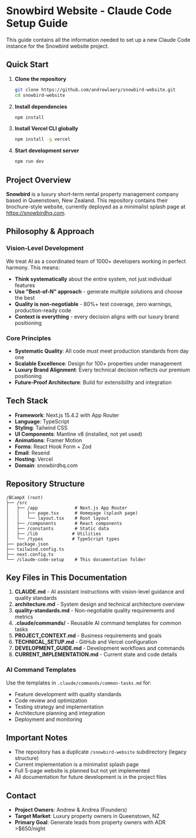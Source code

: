 # Snowbird Website - Claude Code Setup Guide

This guide contains all the information needed to set up a new Claude Code instance for the Snowbird
website project.

## Quick Start

1. **Clone the repository**

   ```bash
   git clone https://github.com/andrewlaery/snowbird-website.git
   cd snowbird-website
   ```

2. **Install dependencies**

   ```bash
   npm install
   ```

3. **Install Vercel CLI globally**

   ```bash
   npm install -g vercel
   ```

4. **Start development server**
   ```bash
   npm run dev
   ```

## Project Overview

**Snowbird** is a luxury short-term rental property management company based in Queenstown, New
Zealand. This repository contains their brochure-style website, currently deployed as a minimalist
splash page at https://snowbirdhq.com.

## Philosophy & Approach

### Vision-Level Development

We treat AI as a coordinated team of 1000+ developers working in perfect harmony. This means:

- **Think systematically** about the entire system, not just individual features
- **Use "Best-of-N" approach** - generate multiple solutions and choose the best
- **Quality is non-negotiable** - 80%+ test coverage, zero warnings, production-ready code
- **Context is everything** - every decision aligns with our luxury brand positioning

### Core Principles

- **Systematic Quality**: All code must meet production standards from day one
- **Scalable Excellence**: Design for 100+ properties under management
- **Luxury Brand Alignment**: Every technical decision reflects our premium positioning
- **Future-Proof Architecture**: Build for extensibility and integration

## Tech Stack

- **Framework**: Next.js 15.4.2 with App Router
- **Language**: TypeScript
- **Styling**: Tailwind CSS
- **UI Components**: Mantine v8 (installed, not yet used)
- **Animations**: Framer Motion
- **Forms**: React Hook Form + Zod
- **Email**: Resend
- **Hosting**: Vercel
- **Domain**: snowbirdhq.com

## Repository Structure

```
/BCampX (root)
├── /src
│   ├── /app              # Next.js App Router
│   │   ├── page.tsx      # Homepage (splash page)
│   │   └── layout.tsx    # Root layout
│   ├── /components       # React components
│   ├── /constants        # Static data
│   ├── /lib             # Utilities
│   └── /types           # TypeScript types
├── package.json
├── tailwind.config.ts
├── next.config.ts
└── /claude-code-setup    # This documentation folder
```

## Key Files in This Documentation

1. **CLAUDE.md** - AI assistant instructions with vision-level guidance and quality standards
2. **architecture.md** - System design and technical architecture overview
3. **quality-standards.md** - Non-negotiable quality requirements and metrics
4. **.claude/commands/** - Reusable AI command templates for common tasks
5. **PROJECT_CONTEXT.md** - Business requirements and goals
6. **TECHNICAL_SETUP.md** - GitHub and Vercel configuration
7. **DEVELOPMENT_GUIDE.md** - Development workflows and commands
8. **CURRENT_IMPLEMENTATION.md** - Current state and code details

### AI Command Templates

Use the templates in `.claude/commands/common-tasks.md` for:

- Feature development with quality standards
- Code review and optimization
- Testing strategy and implementation
- Architecture planning and integration
- Deployment and monitoring

## Important Notes

- The repository has a duplicate `/snowbird-website` subdirectory (legacy structure)
- Current implementation is a minimalist splash page
- Full 5-page website is planned but not yet implemented
- All documentation for future development is in the project files

## Contact

- **Project Owners**: Andrew & Andrea (Founders)
- **Target Market**: Luxury property owners in Queenstown, NZ
- **Primary Goal**: Generate leads from property owners with ADR >$650/night
